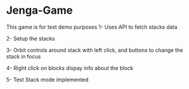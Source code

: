# Jenga-Game
This game is for test demo purposes
1- Uses API to fetch stacks data

2- Setup the stacks

3- Orbit controls around stack with left click, and buttons to change the stack in focus

4- Right click on blocks dispay info about the block

5- Test Stack mode implemented
